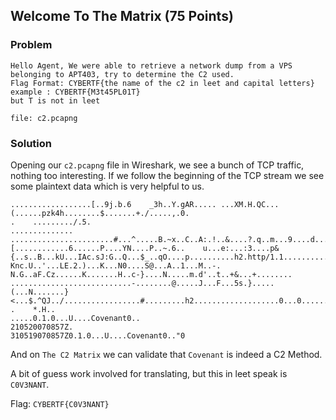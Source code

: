 ## Welcome To The Matrix (75 Points)

### Problem
```
Hello Agent, We were able to retrieve a network dump from a VPS belonging to APT403, try to determine the C2 used.
Flag Format: CYBERTF{the name of the c2 in leet and capital letters}
example : CYBERTF{M3t45PL01T}
but T is not in leet

file: c2.pcapng
```

### Solution
Opening our `c2.pcapng` file in Wireshark, we see a bunch of TCP traffic, nothing too interesting. If we follow the beginning of the TCP stream we see some plaintext data which is very helpful to us.

```
..................[..9j.b.6    _3h..Y.gAR..... ...XM.H.QC...(......pzk4h........$.......+./.....,.0.
.    ........./.5.
..............
.......................#...^.....B.~x..C..A:.!..&....?.q..m...9....d...Y}.."lVa......s..'.p.1Ue::..A..[............6......P....YN....P..~.6..    u...e:...:3....p&{..s..B...kU...IAc.sJ:G..Q...$_..qO....p..........h2.http/1.1..........3.k.i... Knc.U..'...LE.2.)...K...N0....S@...A..1...M..-.    N.G..aF.Cz......K.......H..c-}....N.....m.d'..t..+&...+........
...........................-........@.....J...F...5s.}.....(...N.......}<...$.^QJ../.................#.........h2...................0...0.................d0
.    *.H..
.....0.1.0...U....Covenant0..
210520070857Z.
310519070857Z0.1.0...U....Covenant0.."0
```

And on `The C2 Matrix` we can validate that `Covenant` is indeed a C2 Method.

A bit of guess work involved for translating, but this in leet speak is `C0V3NANT`.

Flag: `CYBERTF{C0V3NANT}`
